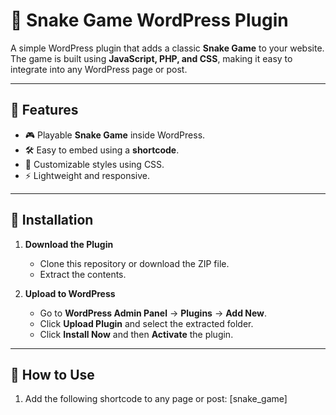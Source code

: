 # 🐍 Snake Game WordPress Plugin

A simple WordPress plugin that adds a classic **Snake Game** to your website. The game is built using **JavaScript, PHP, and CSS**, making it easy to integrate into any WordPress page or post.

---

## 📌 Features
- 🎮 Playable **Snake Game** inside WordPress.
- 🛠️ Easy to embed using a **shortcode**.
- 🎨 Customizable styles using CSS.
- ⚡ Lightweight and responsive.

---

## 🚀 Installation

1. **Download the Plugin**  
   - Clone this repository or download the ZIP file.
   - Extract the contents.

2. **Upload to WordPress**  
   - Go to **WordPress Admin Panel** → **Plugins** → **Add New**.
   - Click **Upload Plugin** and select the extracted folder.
   - Click **Install Now** and then **Activate** the plugin.

---

## 🎯 How to Use

1. Add the following shortcode to any page or post: [snake_game]

